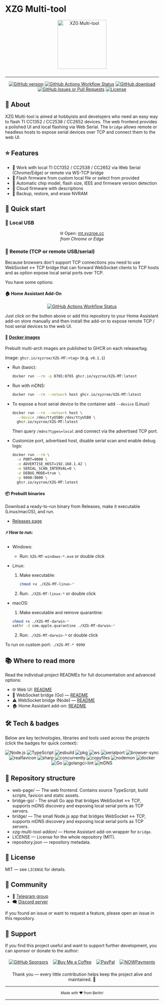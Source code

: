 # XZG Multi-tool

<div align="center">
  <img src="https://mt.xyzroe.cc/fav/favicon.svg" alt="XZG Multi-tool" style="height:160px; margin-bottom:12px;" />
</div>

---

<div align="center"> 
<a href="https://github.com/xyzroe/XZG-MT/releases"><img src="https://img.shields.io/github/release/xyzroe/XZG-MT.svg" alt="GitHub version"></img></a>
<a href="https://github.com/xyzroe/XZG-MT/actions/workflows/build-binaries.yml"><img src="https://img.shields.io/github/actions/workflow/status/xyzroe/XZG-MT/build-binaries.yml" alt="GitHub Actions Workflow Status"></img></a>
<a href="https://github.com/xyzroe/XZG-MT/releases/latest"><img src="https://img.shields.io/github/downloads/xyzroe/XZG-MT/total.svg" alt="GitHub download"></img></a>
<a href="https://github.com/xyzroe/XZG-MT/issues"><img src="https://img.shields.io/github/issues/xyzroe/XZG-MT" alt="GitHub Issues or Pull Requests"></img></a>
<a href="LICENSE"><img src="https://img.shields.io/github/license/xyzroe/XZG-MT.svg" alt="License"></img></a>
</div>

## 📖 About

XZG Multi-tool is aimed at hobbyists and developers who need an easy way to flash TI CC1352 / CC2538 / CC2652 devices. The web frontend provides a polished UI and local flashing via Web Serial. The `bridge` allows remote or headless hosts to expose serial devices over TCP and connect them to the web UI.

## ⭐ Features

- 🔌 Work with local TI CC1352 / CC2538 / CC2652 via Web Serial (Chrome/Edge) or remote via WS-TCP bridge
- 📂 Flash firmware from custom local file or select from provided
- 🦾 Automatic chip model, flash size, IEEE and firmware version detection
- 📝 Cloud firmware with descriptions
- 💾 Backup, restore, and erase NVRAM

## 🚀 Quick start

### 🔌 Local USB

<div align="center"> 
🌐 Open: <a href="https://mt.xyzroe.cc" target="_blank">mt.xyzroe.cc</a><br>
<i>from Chrome or Edge</i>
</div>

### 📡 Remote (TCP or remote USB/serial)

Because browsers don't support TCP connections you need to use WebSocket ↔ TCP bridge that can forward WebSocket clients to TCP hosts and as option expose local serial ports over TCP.

You have some options:

#### 🏠 Home Assistant Add-On

<div align="center"> 
<a alt="Open your Home Assistant instance and show the add add-on repository dialog with a specific repository URL pre-filled." href="https://my.home-assistant.io/redirect/supervisor_add_addon_repository/?repository_url=https%3A%2F%2Fgithub.com%2Fxyzroe%2FXZG-MT" target="_blank"><img src="https://my.home-assistant.io/badges/supervisor_add_addon_repository.svg" alt="GitHub Actions Workflow Status"></img></a>
</div>
 
Just click on the button above or add this repository to your Home Assistant add-on store manually and then install the add-on to expose remote TCP / host serial devices to the web UI.

#### 🐳 [Docker images](https://github.com/xyzroe/XZG-MT/pkgs/container/xzg-mt)

Prebuilt multi-arch images are published to GHCR on each release/tag.

Image: `ghcr.io/xyzroe/XZG-MT:<tag>` (e.g. `v0.1.1`)

- Run (basic):

  ```bash
  docker run --rm -p 8765:8765 ghcr.io/xyzroe/XZG-MT:latest
  ```

- Run with mDNS:

  ```bash
  docker run --rm --network host ghcr.io/xyzroe/XZG-MT:latest
  ```

- To expose a host serial device to the container add `--device` (Linux):

  ```bash
  docker run --rm --network host \
    --device /dev/ttyUSB0:/dev/ttyUSB0 \
    ghcr.io/xyzroe/XZG-MT:latest
  ```

  Then query `/mdns?types=local` and connect via the advertised TCP port.

- Customize port, advertised host, disable serial scan amd enable debug logs:

  ```bash
  docker run --rm \
    -e PORT=9000 \
    -e ADVERTISE_HOST=192.168.1.42 \
    -e SERIAL_SCAN_INTERVAL=0 \
    -e DEBUG_MODE=true \
    -p 9000:9000 \
    ghcr.io/xyzroe/XZG-MT:latest
  ```

#### 📦 Prebuilt binaries

Download a ready-to-run binary from Releases, make it executable (Linux/macOS), and run.

- [Releases page](https://github.com/xyzroe/XZG-MT/releases)

##### ⚡ How to run:

- Windows:

  - Run: `XZG-MT-windows-*.exe` or double click

- Linux:

  1. Make executable:
     ```bash
     chmod +x ./XZG-MT-linux-*
     ```
  2. Run: `./XZG-MT-linux-*` or double click

- macOS:

  1. Make executable and remove quarantine:

  ```bash
  chmod +x ./XZG-MT-darwin-*
  xattr -d com.apple.quarantine ./XZG-MT-darwin-*
  ```

  2. Run: `./XZG-MT-darwin-*` or double click

To run on custom port: `./XZG-MT-* 9999`

## 📚 Where to read more

Read the individual project READMEs for full documentation and advanced options:

- 🌐 Web UI: [README](web-page/README.md)
- 🚀 WebSocket bridge (Go) — [README](bridge-go/README.md)
- ⚠️ WebSocket bridge (Node) — [README](bridge/README.md)
- 🏠 Home Assistant add-on: [README](xzg-multi-tool-addon/README.md)

## 🛠️ Tech & badges

Below are key technologies, libraries and tools used across the projects (click the badges for quick context):

<div align="center">
  <img src="https://img.shields.io/badge/Node.js-%3E%3D20.18.0-brightgreen" alt="Node.js" />
  <img src="https://img.shields.io/badge/TypeScript-%5E5.5-blue" alt="TypeScript" />
  <img src="https://img.shields.io/badge/esbuild-%3E%3D0.23.0-purple" alt="esbuild" />
  <img src="https://img.shields.io/badge/pkg-for_binaries-lightgrey" alt="pkg" />
  <img src="https://img.shields.io/badge/ws-WebSocket-orange" alt="ws" />
  <img src="https://img.shields.io/badge/serialport-native-red" alt="serialport" />
  <img src="https://img.shields.io/badge/browser--sync-dev_server-blue" alt="browser-sync" />
  <img src="https://img.shields.io/badge/realfavicon-fav_gen-lightblue" alt="realfavicon" />
  <img src="https://img.shields.io/badge/sharp-image_processing-teal" alt="sharp" />
  <img src="https://img.shields.io/badge/concurrently-dev_helpers-grey" alt="concurrently" />
  <img src="https://img.shields.io/badge/copyfiles-static_copy-grey" alt="copyfiles" />
  <img src="https://img.shields.io/badge/nodemon-dev_watch-red" alt="nodemon" />
  <img src="https://img.shields.io/badge/Docker-container-blue" alt="docker" />
  <img src="https://img.shields.io/badge/Go-%3E%3D1.21-cyan" alt="Go" />
  <img src="https://img.shields.io/badge/golangci--lint-linter-brightgreen" alt="golangci-lint" />
  <img src="https://img.shields.io/badge/mDNS-zeroconf-lightgrey" alt="mDNS" />
</div>

## 📁 Repository structure

- web-page/ — The web frontend. Contains source TypeScript, build scripts, favicon and static assets.
- bridge-go/ - The small Go app that bridges WebSocket ↔ TCP, supports mDNS discovery and exposing local serial ports as TCP servers.
- bridge/ — The small Node.js app that bridges WebSocket ↔ TCP, supports mDNS discovery and exposing local serial ports as TCP servers.
- xzg-multi-tool-addon/ — Home Assistant add-on wrapper for `bridge`.
- LICENSE — License for the whole repository (MIT).
- repository.json — repository metadata.

## 📜 License

MIT — see `LICENSE` for details.

## 👥 Community

- 💬 [Telegram group](https://t.me/xzg_fw)
- 🗨️ [Discord server](https://discord.gg/A5ge3cYRKW)

If you found an issue or want to request a feature, please open an issue in this repository.

## 💖 Support

If you find this project useful and want to support further development, you can sponsor or donate to the author:

<div align="center">
  <a href="https://github.com/xyzroe" title="GitHub Sponsors"><img alt="GitHub Sponsors" src="https://img.shields.io/github/sponsors/xyzroe" style="margin:6px;"/></a>
  <a href="https://www.buymeacoffee.com/xyzroe" title="Buy Me a Coffee"><img alt="Buy Me a Coffee" src="https://img.shields.io/badge/Buy%20me%20a%20coffee-%23FFDD00.svg?logo=buy-me-a-coffee&logoColor=black" style="margin:6px;"/></a>
  <a href="https://www.paypal.com/paypalme/xyzroe" title="PayPal Me"><img alt="PayPal" src="https://img.shields.io/badge/PayPal-Donate-blue.svg?logo=paypal" style="margin:6px;"/></a>
  <a href="https://nowpayments.io/donation/xyzroe" title="Crypto donation via NOWPayments"><img alt="NOWPayments" src="https://img.shields.io/badge/Crypto-NOWPayments-purple.svg?logo=bitcoin" style="margin:6px;"/></a>
<br><br>
  Thank you — every little contribution helps keep the project alive and maintained. 🙏
</div>

---

<div align="center">
  <sub>Made with <span aria-hidden="true">❤️</span> from Berlin!</sub>
</div>
  
---
